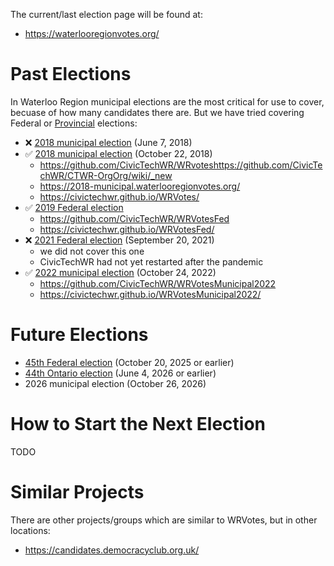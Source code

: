 The current/last election page will be found at:
* https://waterlooregionvotes.org/

# Past Elections

In Waterloo Region municipal elections are the most critical for use to cover, becuase of how many candidates there are. But we have tried covering Federal or [Provincial](https://en.wikipedia.org/wiki/List_of_Ontario_general_elections) elections:

* :x: [2018 municipal election](https://en.wikipedia.org/wiki/2018_Ontario_municipal_elections) (June 7, 2018)
* :white_check_mark: [2018 municipal election](https://en.wikipedia.org/wiki/2018_Ontario_municipal_elections) (October 22, 2018)
  - https://github.com/CivicTechWR/WRvoteshttps://github.com/CivicTechWR/CTWR-OrgOrg/wiki/_new
  - https://2018-municipal.waterlooregionvotes.org/
  - https://civictechwr.github.io/WRVotes/
* :white_check_mark: [2019 Federal election](https://en.wikipedia.org/wiki/2019_Canadian_federal_election)
  - https://github.com/CivicTechWR/WRVotesFed
  - https://civictechwr.github.io/WRVotesFed/
* :x: [2021 Federal election](https://en.wikipedia.org/wiki/2021_Canadian_federal_election) (September 20, 2021)
  - we did not cover this one
  - CivicTechWR had not yet restarted after the pandemic
* :white_check_mark: [2022 municipal election](https://en.wikipedia.org/wiki/2022_Ontario_municipal_elections) (October 24, 2022)
  - https://github.com/CivicTechWR/WRVotesMunicipal2022
  - https://civictechwr.github.io/WRVotesMunicipal2022/

# Future Elections

* [45th Federal election](https://en.wikipedia.org/wiki/45th_Canadian_federal_election) (October 20, 2025 or earlier)
* [44th Ontario election](https://en.wikipedia.org/wiki/44th_Ontario_general_election) (June 4, 2026 or earlier)
* 2026 municipal election (October 26, 2026)

# How to Start the Next Election

TODO

# Similar Projects

There are other projects/groups which are similar to WRVotes, but in other locations:
* https://candidates.democracyclub.org.uk/